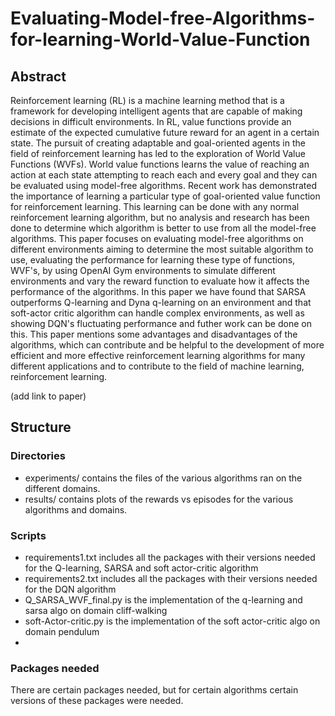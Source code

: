 # Evaluating-Model-free-Algorithms-for-learning-World-Value-Function

## Abstract

Reinforcement learning (RL) is a machine learning method that is a framework for developing intelligent agents that are capable of making decisions in difficult environments. In RL, value functions provide an estimate of the expected cumulative future reward for an agent in a certain state. The pursuit of creating adaptable and goal-oriented agents in the field of reinforcement learning has led to the exploration of World Value Functions (WVFs). World value functions learns the value of reaching an action at each state attempting to reach each and every goal and they can be evaluated using model-free algorithms. Recent work has demonstrated the importance of learning a particular type of goal-oriented value function for reinforcement learning. This learning can be done with any normal reinforcement learning algorithm, but no analysis and research has been done to determine which algorithm is better to use from all the model-free algorithms. This paper focuses on evaluating model-free algorithms on different environments aiming to determine the most suitable algorithm to use, evaluating the performance for learning these type of functions, WVF's, by using OpenAI Gym environments to simulate different environments and vary the reward function to evaluate how it affects the performance of the algorithms. In this paper we have found that SARSA outperforms Q-learning and Dyna q-learning on an environment and that soft-actor critic algorithm can handle complex environments, as well as showing DQN's fluctuating performance and futher work can be done on this. This paper mentions some advantages and disadvantages of the algorithms, which can contribute and be helpful to the development of more efficient and more effective reinforcement learning algorithms for many different applications and to contribute to the field of machine learning, reinforcement learning.

(add link to paper)

## Structure

### Directories

- experiments/ contains the files of the various algorithms ran on the different domains.
- results/ contains plots of the rewards vs episodes for the various algorithms and domains.

### Scripts

- requirements1.txt includes all the packages with their versions needed for the Q-learning, SARSA and soft actor-critic algorithm
- requirements2.txt includes all the packages with their versions needed for the DQN algorithm
- Q_SARSA_WVF_final.py is the implementation of the q-learning and sarsa algo on domain cliff-walking
- soft-Actor-critic.py is the implementation of the soft actor-critic algo on domain pendulum
- 

### Packages needed

There are certain packages needed, but for certain algorithms certain versions of these packages were needed.
